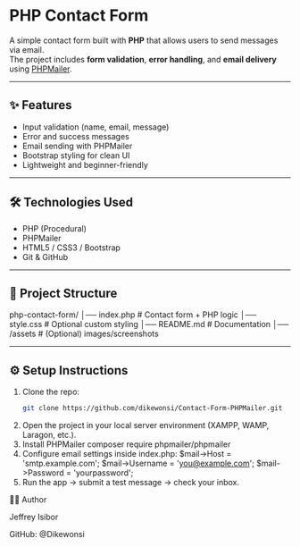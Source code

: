 # PHP Contact Form

A simple contact form built with **PHP** that allows users to send messages via email.  
The project includes **form validation**, **error handling**, and **email delivery** using [PHPMailer](https://github.com/PHPMailer/PHPMailer).

---

## ✨ Features
- Input validation (name, email, message)
- Error and success messages
- Email sending with PHPMailer
- Bootstrap styling for clean UI
- Lightweight and beginner-friendly

---

## 🛠️ Technologies Used
- PHP (Procedural)
- PHPMailer
- HTML5 / CSS3 / Bootstrap
- Git & GitHub

---

## 📂 Project Structure
php-contact-form/
│── index.php # Contact form + PHP logic
│── style.css # Optional custom styling
│── README.md # Documentation
│── /assets # (Optional) images/screenshots

---

## ⚙️ Setup Instructions
1. Clone the repo:
   ```bash
   git clone https://github.com/dikewonsi/Contact-Form-PHPMailer.git
2. Open the project in your local server environment (XAMPP, WAMP, Laragon, etc.).
3. Install PHPMailer
   composer require phpmailer/phpmailer
4. Configure email settings inside index.php:
     $mail->Host = 'smtp.example.com';
     $mail->Username = 'you@example.com';
     $mail->Password = 'yourpassword';
5. Run the app → submit a test message → check your inbox.


👨‍💻 Author

Jeffrey Isibor

GitHub: @Dikewonsi
